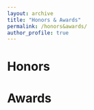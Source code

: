 ```yaml
---
layout: archive
title: "Honors & Awards"
permalink: /honors&awards/
author_profile: true
---
```


Honors
======

  
Awards
======





